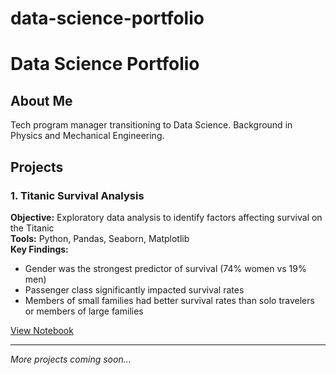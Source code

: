 # data-science-portfolio
# Data Science Portfolio

## About Me
Tech program manager transitioning to Data Science. Background in Physics and Mechanical Engineering.

## Projects

### 1. Titanic Survival Analysis
**Objective:** Exploratory data analysis to identify factors affecting survival on the Titanic  
**Tools:** Python, Pandas, Seaborn, Matplotlib  
**Key Findings:**
- Gender was the strongest predictor of survival (74% women vs 19% men)
- Passenger class significantly impacted survival rates
- Members of small families had better survival rates than solo travelers or members of large families

[View Notebook]([link-to-notebook](https://github.com/gurra-kgp/data-science-portfolio/blob/main/Titanic%20Survival%20Analysis.ipynb))

---

*More projects coming soon...*
